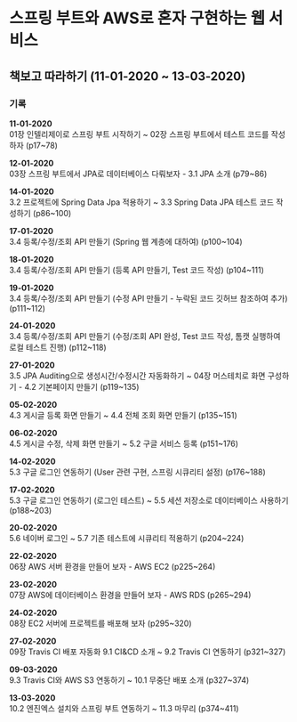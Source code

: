 스프링 부트와 AWS로 혼자 구현하는 웹 서비스
======

책보고 따라하기 (11-01-2020 ~ 13-03-2020)
----------


### 기록
__11-01-2020__<br>
01장 인텔리제이로 스프링 부트 시작하기 ~ 02장 스프링 부트에서 테스트 코드를 작성하자 (p17~78)

__12-01-2020__<br>
03장 스프링 부트에서 JPA로 데이터베이스 다뤄보자 - 3.1 JPA 소개 (p79~86)

__14-01-2020__<br>
3.2 프로젝트에 Spring Data Jpa 적용하기 ~ 3.3 Spring Data JPA 테스트 코드 작성하기 (p86~100)

__17-01-2020__<br>
3.4 등록/수정/조회 API 만들기 (Spring 웹 계층에 대하여) (p100~104)

__18-01-2020__<br>
3.4 등록/수정/조회 API 만들기 (등록 API 만들기, Test 코드 작성) (p104~111)

__19-01-2020__<br>
3.4 등록/수정/조회 API 만들기 (수정 API 만들기 - 누락된 코드 깃허브 참조하여 추가) (p111~112)

__24-01-2020__<br>
3.4 등록/수정/조회 API 만들기 (수정/조회 API 완성, Test 코드 작성, 톰캣 실행하여 로컬 테스트 진행) (p112~118)

__27-01-2020__<br>
3.5 JPA Auditing으로 생성시간/수정시간 자동화하기 ~ 04장 머스테치로 화면 구성하기 - 4.2 기본페이지 만들기 (p119~135)

__05-02-2020__<br>
4.3 게시글 등록 화면 만들기 ~ 4.4 전체 조회 화면 만들기 (p135~151)

__06-02-2020__<br>
4.5 게시글 수정, 삭제 화면 만들기 ~ 5.2 구글 서비스 등록 (p151~176)

__14-02-2020__<br>
5.3 구글 로그인 연동하기 (User 관련 구현, 스프링 시큐리티 설정) (p176~188)

__17-02-2020__<br>
5.3 구글 로그인 연동하기 (로그인 테스트) ~ 5.5 세션 저장소로 데이터베이스 사용하기 (p188~203)

__20-02-2020__<br>
5.6 네이버 로그인 ~ 5.7 기존 테스트에 시큐리티 적용하기 (p204~224)

__22-02-2020__<br>
06장 AWS 서버 환경을 만들어 보자 - AWS EC2 (p225~264)

__23-02-2020__<br>
07장 AWS에 데이터베이스 환경을 만들어 보자 - AWS RDS (p265~294)

__24-02-2020__<br>
08장 EC2 서버에 프로젝트를 배포해 보자 (p295~320)

__27-02-2020__<br>
09장 Travis CI 배포 자동화 9.1 CI&CD 소개 ~ 9.2 Travis CI 연동하기 (p321~327)

__09-03-2020__<br>
9.3 Travis CI와 AWS S3 연동하기 ~ 10.1 무중단 배포 소개 (p327~374)

__13-03-2020__<br>
10.2 엔진엑스 설치와 스프링 부트 연동하기 ~ 11.3 마무리 (p374~411)
